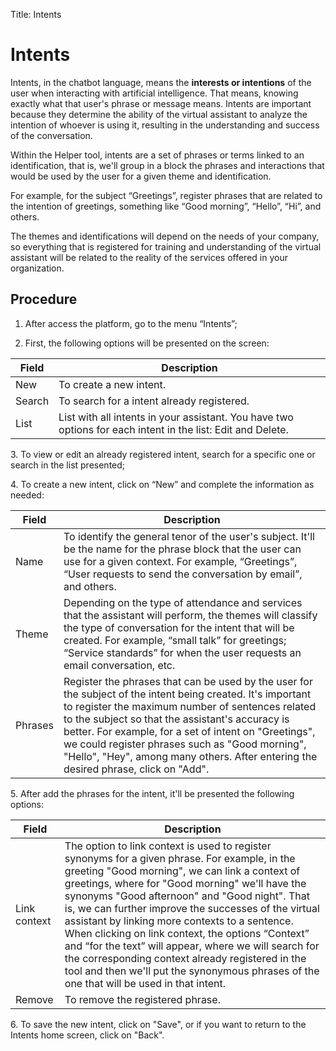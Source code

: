 Title: Intents

# Intents

Intents, in the chatbot language, means the **interests or intentions** of the user when interacting with artificial intelligence. That means, knowing exactly what that user's phrase or message means. Intents are important because they determine the ability of the virtual assistant to analyze the intention of whoever is using it, resulting in the understanding and success of the conversation.

Within the Helper tool, intents are a set of phrases or terms linked to an identification, that is, we'll group in a block the phrases and interactions that would be used by the user for a given theme and identification.

For example, for the subject “Greetings”, register phrases that are related to the intention of greetings, something like “Good morning”, “Hello”, “Hi”, and others.

The themes and identifications will depend on the needs of your company, so everything that is registered for training and understanding of the virtual assistant will be related to the reality of the services offered in your organization.

## Procedure

1.  After access the platform, go to the menu “Intents”;

2.  First, the following options will be presented on the screen:

|Field|Description|
|-|-|
| New   | To create a new intent.|
| Search | To search for a intent already registered.|
| List  | List with all intents in your assistant. You have two options for each intent in the list: Edit and Delete.|

3\.  To view or edit an already registered intent, search for a specific one or search in the list presented;

4\.  To create a new intent, click on “New” and complete the information as needed:

|Field|Description|
|-|-|
| Name   | To identify the general tenor of the user's subject. It'll be the name for the phrase block that the user can use for a given context. For example, “Greetings”, “User requests to send the conversation by email”, and others.|
| Theme   | Depending on the type of attendance and services that the assistant will perform, the themes will classify the type of conversation for the intent that will be created. For example, “small talk” for greetings; “Service standards” for when the user requests an email conversation, etc.|
| Phrases | Register the phrases that can be used by the user for the subject of the intent being created. It's important to register the maximum number of sentences related to the subject so that the assistant's accuracy is better. For example, for a set of intent on "Greetings", we could register phrases such as "Good morning", "Hello", "Hey", among many others. After entering the desired phrase, click on "Add".|

5\.  After add the phrases for the intent, it'll be presented the following options:

|Field|Description|
|-|-|
| Link context | The option to link context is used to register synonyms for a given phrase. For example, in the greeting "Good morning", we can link a context of greetings, where for "Good morning" we'll have the synonyms "Good afternoon" and "Good night". That is, we can further improve the successes of the virtual assistant by linking more contexts to a sentence. When clicking on link context, the options “Context” and “for the text” will appear, where we will search for the corresponding context already registered in the tool and then we'll put the synonymous phrases of the one that will be used in that intent.|
| Remove| To remove the registered phrase.|

6\.  To save the new intent, click on "Save", or if you want to return to the Intents home screen, click on "Back".
